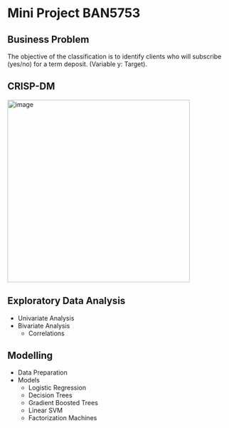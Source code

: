 # Mini Project BAN5753

## Business Problem
The objective of the classification is to identify clients who will subscribe (yes/no) for a term deposit. (Variable y: Target).

## CRISP-DM
<img width="410" alt="image" src="https://user-images.githubusercontent.com/89999861/202351216-4f728ebc-26d0-4d0a-b1de-f8f589628cac.png">

## Exploratory Data Analysis
- Univariate Analysis
- Bivariate Analysis
  - Correlations

## Modelling
- Data Preparation
- Models
  - Logistic Regression
  - Decision Trees
  - Gradient Boosted Trees
  - Linear SVM
  - Factorization Machines
  
